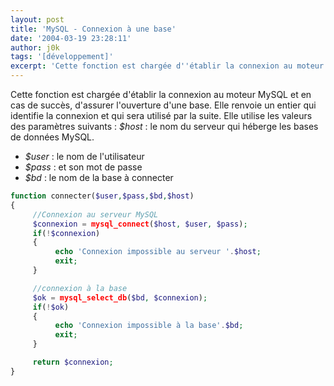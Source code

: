 ```yaml
---
layout: post
title: 'MySQL - Connexion à une base'
date: '2004-03-19 23:28:11'
author: j0k
tags: '[développement]'
excerpt: 'Cette fonction est chargée d''établir la connexion au moteur MySQL et en cas de succès, d''assurer l''ouverture d''une base.'
---
```


Cette fonction est chargée d'établir la connexion au moteur MySQL et en cas de succès, d'assurer l'ouverture d'une base. Elle renvoie un entier qui identifie la connexion et qui sera utilisé par la suite. Elle utilise les valeurs des paramètres suivants :  *$host* : le nom du serveur qui héberge les bases de données MySQL.

 - *$user* : le nom de l'utilisateur
 - *$pass* : et son mot de passe
 - *$bd* : le nom de la base à connecter

```php
function connecter($user,$pass,$bd,$host)
{
     //Connexion au serveur MySQL
     $connexion = mysql_connect($host, $user, $pass);
     if(!$connexion)
     {
          echo 'Connexion impossible au serveur '.$host;
          exit;
     }

     //connexion à la base
     $ok = mysql_select_db($bd, $connexion);
     if(!$ok)
     {
          echo 'Connexion impossible à la base'.$bd;
          exit;
     }

     return $connexion;
}
```
